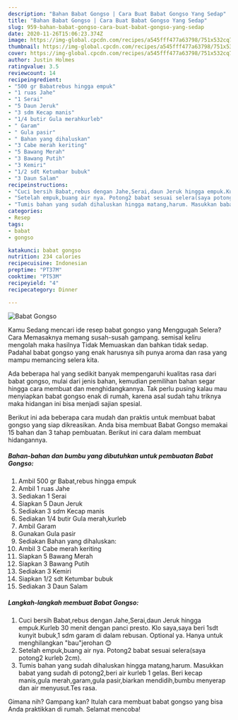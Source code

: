 ```yaml
---
description: "Bahan Babat Gongso | Cara Buat Babat Gongso Yang Sedap"
title: "Bahan Babat Gongso | Cara Buat Babat Gongso Yang Sedap"
slug: 959-bahan-babat-gongso-cara-buat-babat-gongso-yang-sedap
date: 2020-11-26T15:06:23.374Z
image: https://img-global.cpcdn.com/recipes/a545fff477a63798/751x532cq70/babat-gongso-foto-resep-utama.jpg
thumbnail: https://img-global.cpcdn.com/recipes/a545fff477a63798/751x532cq70/babat-gongso-foto-resep-utama.jpg
cover: https://img-global.cpcdn.com/recipes/a545fff477a63798/751x532cq70/babat-gongso-foto-resep-utama.jpg
author: Justin Holmes
ratingvalue: 3.5
reviewcount: 14
recipeingredient:
- "500 gr Babatrebus hingga empuk"
- "1 ruas Jahe"
- "1 Serai"
- "5 Daun Jeruk"
- "3 sdm Kecap manis"
- "1/4 butir Gula merahkurleb"
- " Garam"
- " Gula pasir"
- " Bahan yang dihaluskan"
- "3 Cabe merah keriting"
- "5 Bawang Merah"
- "3 Bawang Putih"
- "3 Kemiri"
- "1/2 sdt Ketumbar bubuk"
- "3 Daun Salam"
recipeinstructions:
- "Cuci bersih Babat,rebus dengan Jahe,Serai,daun Jeruk hingga empuk.Kurleb 30 menit dengan panci presto. Klo saya,saya beri 1sdt kunyit bubuk,1 sdm garam di dalam rebusan. Optional ya. Hanya untuk menghilangkan &#34;bau&#34;jerohan 😊"
- "Setelah empuk,buang air nya. Potong2 babat sesuai selera(saya potong2 kurleb 2cm)."
- "Tumis bahan yang sudah dihaluskan hingga matang,harum. Masukkan babat yang sudah di potong2,beri air kurleb 1 gelas. Beri kecap manis,gula merah,garam,gula pasir,biarkan mendidih,bumbu menyerap dan air menyusut.Tes rasa."
categories:
- Resep
tags:
- babat
- gongso

katakunci: babat gongso 
nutrition: 234 calories
recipecuisine: Indonesian
preptime: "PT37M"
cooktime: "PT53M"
recipeyield: "4"
recipecategory: Dinner

---
```



![Babat Gongso](https://img-global.cpcdn.com/recipes/a545fff477a63798/751x532cq70/babat-gongso-foto-resep-utama.jpg)

Kamu Sedang mencari ide resep babat gongso yang Menggugah Selera? Cara Memasaknya memang susah-susah gampang. semisal keliru mengolah maka hasilnya Tidak Memuaskan dan bahkan tidak sedap. Padahal babat gongso yang enak harusnya sih punya aroma dan rasa yang mampu memancing selera kita.



Ada beberapa hal yang sedikit banyak mempengaruhi kualitas rasa dari babat gongso, mulai dari jenis bahan, kemudian pemilihan bahan segar hingga cara membuat dan menghidangkannya. Tak perlu pusing kalau mau menyiapkan babat gongso enak di rumah, karena asal sudah tahu triknya maka hidangan ini bisa menjadi sajian spesial.


Berikut ini ada beberapa cara mudah dan praktis untuk membuat babat gongso yang siap dikreasikan. Anda bisa membuat Babat Gongso memakai 15 bahan dan 3 tahap pembuatan. Berikut ini cara dalam membuat hidangannya.

<!--inarticleads1-->

##### Bahan-bahan dan bumbu yang dibutuhkan untuk pembuatan Babat Gongso:

1. Ambil 500 gr Babat,rebus hingga empuk
1. Ambil 1 ruas Jahe
1. Sediakan 1 Serai
1. Siapkan 5 Daun Jeruk
1. Sediakan 3 sdm Kecap manis
1. Sediakan 1/4 butir Gula merah,kurleb
1. Ambil  Garam
1. Gunakan  Gula pasir
1. Sediakan  Bahan yang dihaluskan:
1. Ambil 3 Cabe merah keriting
1. Siapkan 5 Bawang Merah
1. Siapkan 3 Bawang Putih
1. Sediakan 3 Kemiri
1. Siapkan 1/2 sdt Ketumbar bubuk
1. Sediakan 3 Daun Salam




<!--inarticleads2-->

##### Langkah-langkah membuat Babat Gongso:

1. Cuci bersih Babat,rebus dengan Jahe,Serai,daun Jeruk hingga empuk.Kurleb 30 menit dengan panci presto. Klo saya,saya beri 1sdt kunyit bubuk,1 sdm garam di dalam rebusan. Optional ya. Hanya untuk menghilangkan &#34;bau&#34;jerohan 😊
1. Setelah empuk,buang air nya. Potong2 babat sesuai selera(saya potong2 kurleb 2cm).
1. Tumis bahan yang sudah dihaluskan hingga matang,harum. Masukkan babat yang sudah di potong2,beri air kurleb 1 gelas. Beri kecap manis,gula merah,garam,gula pasir,biarkan mendidih,bumbu menyerap dan air menyusut.Tes rasa.




Gimana nih? Gampang kan? Itulah cara membuat babat gongso yang bisa Anda praktikkan di rumah. Selamat mencoba!
